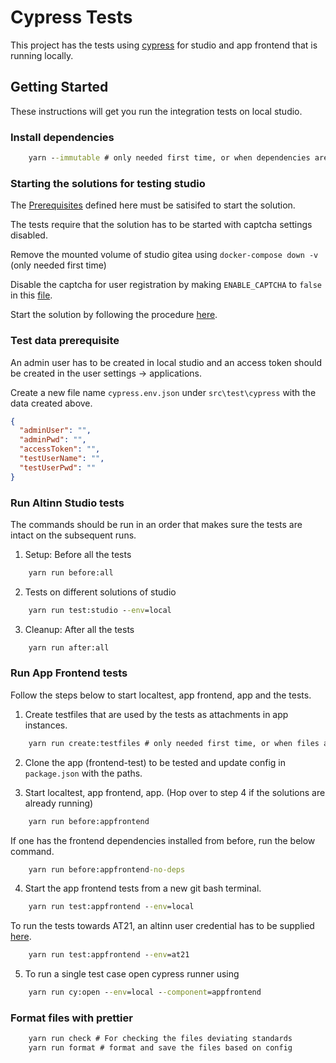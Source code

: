 # Cypress Tests

This project has the tests using [cypress](https://www.cypress.io/) for studio and app frontend that is running locally.

## Getting Started

These instructions will get you run the integration tests on local studio.

### Install dependencies

```cmd
    yarn --immutable # only needed first time, or when dependencies are updated
```

### Starting the solutions for testing studio

The [Prerequisites](https://github.com/Altinn/altinn-studio/tree/master/src/studio#prerequisites) defined here must be satisifed to start the solution.

The tests require that the solution has to be started with captcha settings disabled.

Remove the mounted volume of studio gitea using `docker-compose down -v` (only needed first time)

Disable the captcha for user registration by making `ENABLE_CAPTCHA` to `false` in this [file](https://github.com/Altinn/altinn-studio/blob/master/src/studio/src/repositories/gitea-data/gitea/conf/app.ini#L80).

Start the solution by following the procedure [here](https://github.com/Altinn/altinn-studio/tree/master/src/studio#running-solutions-locally).

### Test data prerequisite

An admin user has to be created in local studio and an access token should be created in the user settings -> applications.

Create a new file name `cypress.env.json` under `src\test\cypress` with the data created above.

```json
{
  "adminUser": "",
  "adminPwd": "",
  "accessToken": "",
  "testUserName": "",
  "testUserPwd": ""
}
```

### Run Altinn Studio tests

The commands should be run in an order that makes sure the tests are intact on the subsequent runs.

1. Setup: Before all the tests

```cmd
    yarn run before:all
```

2. Tests on different solutions of studio

```cmd
    yarn run test:studio --env=local
```

3. Cleanup: After all the tests

```cmd
    yarn run after:all
```

### Run App Frontend tests

Follow the steps below to start localtest, app frontend, app and the tests.

1. Create testfiles that are used by the tests as attachments in app instances.

```cmd
    yarn run create:testfiles # only needed first time, or when files are deleted from e2e/fixtures
```

2. Clone the app (frontend-test) to be tested and update config in `package.json` with the paths.

3. Start localtest, app frontend, app. (Hop over to step 4 if the solutions are already running)

```cmd
    yarn run before:appfrontend
```

If one has the frontend dependencies installed from before, run the below command.

```cmd
    yarn run before:appfrontend-no-deps
```

4. Start the app frontend tests from a new git bash terminal.

```cmd
    yarn run test:appfrontend --env=local
```

To run the tests towards AT21, an altinn user credential has to be supplied [here](https://github.com/Altinn/altinn-studio/tree/master/src/test/cypress#test-data-prerequisite).

```cmd
    yarn run test:appfrontend --env=at21
```

5. To run a single test case open cypress runner using

```cmd
    yarn run cy:open --env=local --component=appfrontend
```

### Format files with prettier

```cmd
    yarn run check # For checking the files deviating standards
    yarn run format # format and save the files based on config
```
